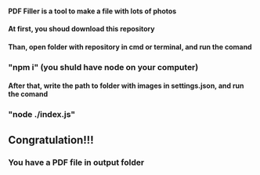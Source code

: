 #### PDF Filler is a tool to make a file with lots of photos
#### At first, you shoud download this repository
#### Than, open folder with repository in cmd or terminal, and run the comand
### "npm i" (you shuld have node on your computer)
#### After that, write the path to folder with images in settings.json, and run the comand 
### "node ./index.js"
## Congratulation!!!
### You have a PDF file in output folder